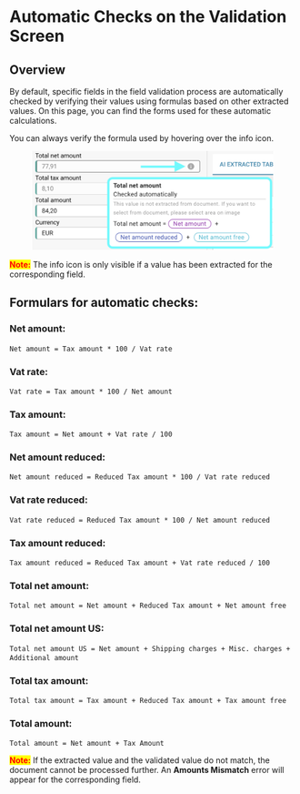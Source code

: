# Automatic Checks on the Validation Screen

## Overview

By default, specific fields in the field validation process are automatically checked by verifying their values using formulas based on other extracted values. On this page, you can find the forms used for these automatic calculations.

You can always verify the formula used by hovering over the info icon.

<figure><img src="../../../.gitbook/assets/automatic_checks_1 (1).png" alt=""><figcaption></figcaption></figure>

<mark style="color:red;">**Note:**</mark> The info icon is only visible if a value has been extracted for the corresponding field.

## Formulars for automatic checks:

### Net amount:

```
Net amount = Tax amount * 100 / Vat rate 
```

### Vat rate:

```
Vat rate = Tax amount * 100 / Net amount 
```

### Tax amount:

```
Tax amount = Net amount + Vat rate / 100
```

### Net amount reduced:

```
Net amount reduced = Reduced Tax amount * 100 / Vat rate reduced
```

### Vat rate reduced:

```
Vat rate reduced = Reduced Tax amount * 100 / Net amount reduced
```

### Tax amount reduced:

```
Tax amount reduced = Reduced Tax amount + Vat rate reduced / 100
```

### Total net amount:

```
Total net amount = Net amount + Reduced Tax amount + Net amount free
```

### Total net amount US:

```
Total net amount US = Net amount + Shipping charges + Misc. charges + Additional amount
```

### Total tax amount:

```
Total tax amount = Tax amount + Reduced Tax amount + Tax amount free 
```

### Total amount:

```
Total amount = Net amount + Tax Amount
```

<mark style="color:red;">**Note:**</mark> If the extracted value and the validated value do not match, the document cannot be processed further. An **Amounts Mismatch** error will appear for the corresponding field.

